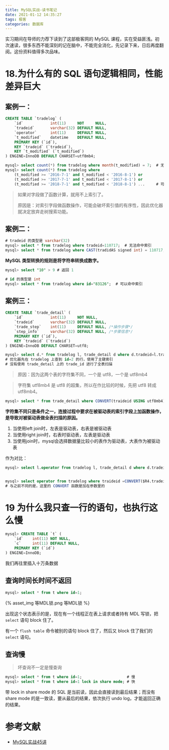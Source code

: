 ```yaml
---
title: MySQL实战-读书笔记
date: 2021-01-12 14:35:27
tags: 极客
categories: 数据库
---
```

实习期间在导师的力荐下读到了这部极客网的 MySQL 课程，实在受益匪浅。初次速读，很多东西不能深刻的记在脑中，不能完全消化，先记录下来，日后再度翻阅。这份资料值得多次品味。

# 18.为什么有的 SQL 语句逻辑相同，性能差异巨大

## 案例一：

```sql
CREATE TABLE `tradelog` (
    `id`            int(11)     NOT     NULL,
    `tradeid`       varchar(32) DEFAULT NULL,
    `operator`      int(11)     DEFAULT NULL,
    `t_modified`    datetime    DEFAULT NULL,
    PRIMARY KEY (`id`),
    KEY `tradeid` (`tradeid`),
    KEY `t_modified` (`t_modified`)
) ENGINE=InnoDB DEFAULT CHARSET=utf8mb4;
```

```sql
mysql> select count(*) from tradelog where month(t_modified) = 7;  # 无法命中索引
mysql> select count(*) from tradelog where 
    (t_modified >= '2016-7-1' and t_modified < '2016-8-1') or
    (t_modified >= '2017-7-1' and t_modified < '2017-8-1') or 
    (t_modified >= '2018-7-1' and t_modified < '2018-8-1') ...     # 可以命中索引
```

> 如果对字段做了函数计算，就用不上索引了。
> 
> 原因是：对索引字段做函数操作，可能会破坏索引值的有序性，因此优化器就决定放弃走树搜索功能。

## 案例二：
```sql
# tradeid 的类型是 varchar(32)
mysql> select * from tradelog where tradeid=110717;  # 无法命中索引
mysql> select * from tradelog where CAST(tradidAS signed int) = 110717;   # 等价于执行这条语句
```

**MySQL 类型转换的规则是将字符串转换成数字。**
```sql
mysql> select "10" > 9 # 返回 1
```
```sql
# id 的类型是 int
mysql> select * from tradelog where id="83126";  # 可以命中索引
```

## 案例三：
```sql
CREATE TABLE `trade_detail` (
    `id`            int(11)     NOT NULL,
    `tradeid`       varchar(32) DEFAULT NULL,
    `trade_step`    int(11)     DEFAULT NULL, /*操作步骤*/
    `step_info`     varchar(32) DEFAULT NULL, /*步骤信息*/
    PRIMARY KEY (`id`),
    KEY `tradeid` (`tradeid`)
) ENGINE=InnoDB DEFAULT CHARSET=utf8;
```

```sql
mysql> select d.* from tradelog l, trade_detail d where d.tradeid=l.tradeid and l.id=2;
# 优化器先在 tradelog 上查到 id=2 的行，使用了主键索引
# 没有使用 trade_detail 上的 trade_id 进行了全表扫描
```

> 原因：因为这两个表的字符集不同，一个是 utf8，一个是 utf8mb4

> 字符集 utf8mb4 是 utf8 的超集，所以在作比较的时候，先把 utf8 转成 utf8mb4。

```sql
mysql> select * from trade_detail where CONVERT(traideid USING utf8mb4)=$L2.tradeid.value; # 等价于执行这条语句
```
**字符集不同只是条件之一，连接过程中要求在被驱动表的索引字段上加函数操作，是导致对被驱动表做全表扫描的原因。**

1. 当使用left join时，左表是驱动表，右表是被驱动表 
2. 当使用right join时，右表时驱动表，左表是驱动表
3. 当使用join时，mysql会选择数据量比较小的表作为驱动表，大表作为被驱动表

作为对比：
```sql
mysql> select l.operator from tradelog l, trade_detail d where d.tradeid=l.tradeid and d.id=4; # 两次查找都可以命中索引


mysql> select operator from tradelog where traideid =CONVERT($R4.tradeid.value USING utf8mb4);
# 与之前不同的是，这里的 CONVERT 函数是加在参数里的

```


# 19 为什么我只查一行的语句，也执行这么慢
```sql
mysql> CREATE TABLE `t` (  
    `id`    int(11) NOT NULL,
    `c`     int(11) DEFAULT NULL,
    PRIMARY KEY (`id`)
) ENGINE=InnoDB;
```
我们再往里插入十万条数据

## 查询时间长时间不返回
```sql
mysql> select * from t where id=1;
```

{% asset_img 等MDL锁.png 等MDL锁 %}

出现这个状态表示的是，现在有一个线程正在表上请求或者持有 MDL 写锁，把 ```select``` 语句 block 住了。

有一个 ```flush table``` 命令被别的语句 block 住了，然后又 block 住了我们的 ```select``` 语句。
## 查询慢
> 坏查询不一定是慢查询

```sql
mysql> select * from t where id=1;                    # 慢
mysql> select * from t where id=1 lock in share mode; # 快
```

带 lock in share mode 的 SQL 是当前读，因此会直接读到最后结果；而没有 share mode 的是一致读，要从最后的结果，依次执行 undo log，才能返回正确的结果。


# 参考文献
* [MySQL实战45讲](https://drive.google.com/drive/folders/168dQ754KYC9QFikDy6iTq0mKHWYJkz8p)